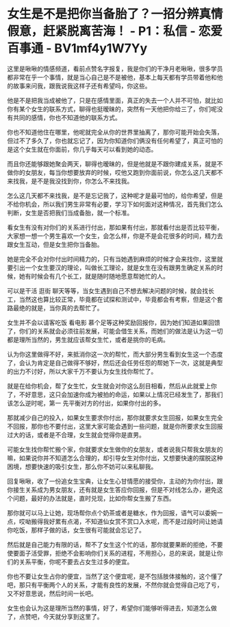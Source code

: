 # 女生是不是把你当备胎了？一招分辨真情假意，赶紧脱离苦海！ - P1：私信 - 恋爱百事通 - BV1mf4y1W7Yy

这里是啾啾的情感频道，看前点赞名字报复，我是你们的干净月老啾啾，很多学员都非常在乎一个事情，就是当心自己是不是被他，基本上每天都有学员带着他和他的故事来问我，跟我说我这样子还有希望吗，你这些。

他是不是把我当成被他了，只是在感情里面，真正的失去一个人并不可怕，就比如你有某个女生的联系方式，聊得也挺暧昧的，突然有一天他把你给三了，你们呢没有共同的感情，你也不知道他的联系方式。

你也不知道他住在哪里，他呢就完全从你的世界里抽离了，那你可能开始会失落，但过不了多久了，你也就忘记了，因为你知道你们俩没有任何希望了，真正可怕的是这个女生就在你面前，你几乎每天可以看到她的动态。

而且你还能够跟她聚会两天，聊得也暧昧的，但是他就是不跟你建成关系，就是不做你的女朋友，每当你想要放弃的时候，哎他又跑到你面前说，你怎么这几天都不来找我，是不是我没找到你，你怎么不来找我。

怎么这几天都不来找我，是不是忘记我了，这种呢才是最可怕的，给你希望，但是不给你机会，所以我们男生非常有必要，学习下如何面对这种情况，首先我们怎么判断，女生是否把我们当成备胎，就一个标准。

看女生有没有对你们的关系进行付出，那如果有付出，那就看付出是否比较平衡，大家想一想一个男生喜欢一个女生，会怎么样，你是不是会花很多的时间，精力去跟女生互动，但是女生把你当备胎。

她是完全不会对你付出时间精力的，只有当她遇到麻烦的时候才会来找你，这里就要引出一个女生要汉的理论，叫做长工理论，就是女生在没有跟男生确定关系的时候，她有时候会有几个长工，就是随时随地愿意帮她忙的人。

可以是干活 逛街 聊天等等，当女生遇到自己不想去解决问题的时候，就会找长工，当然这也算比较正常，毕竟都在试探和测试中，毕竟都会有考察，但是这个套路最绝的就是，当你真的去帮忙了。

女生并不会以请客吃饭 看电影 慕个足等这种奖励回报你，因为她们知道如果回馈了，你们的关系就会必须往前发展，可能会借生关系，而她们的做法是认为这一切都是理所当然的，男生就应该帮女生忙，或者是挑你的毛病。

认为你这里做得不好，来抵消你这一次的帮忙，而大部分男生看到女生这一个态度了，会认为肯定是自己做得不够好，然后还会任劳任怨的帮她下一次，这就是典型的出力不讨好，所以大家千万不要认为女生找你帮忙了。

就是在给你机会，帮了女生忙，女生就会对你这么刮目相看，然后从此就爱上你了，不好意思，这只会加速你成为被拍的命运，如果以上情况已经发生了，那我们该怎么逆时呢，第一 先平衡对方的付出，如果你付出的多。

那就减少自己的投入，如果女生要求你付出，那你就要求女生回报，如果女生完全不回报，那你也不要付出，这里大家可能会遇到一些问题，就是你所要求女生回报过大的话，或者是不合理，女生就会觉得你是直男。

可能女生找你帮忙搬个家，你就要求女生做你的女朋友，或者说我只帮我女朋友的嘛，如果说你并不知道怎么合理的，却引导女生对你付出，又想要快速的摆脱这种困境，想要快速的吸引女生，那么你不妨可以来私聊我。

回复啾啾，收了一份追女生宝典，让女生心甘情愿的接受你，主动的为你付出，跟你接生关系成为男女朋友，还有就是女生答应你回报，但是不对线怎么办，避免这个问题，最好的办法就是，直时兑现，比如你帮女生搬了东西。

那你就可以马上让她，现场帮你点个奶茶或者是糖水，作为回报，语气可以委婉一点，哎呦搬得我好累有点渴，不知道仙女赏不赏口入水呢，而不是过段时间让她请你吃饭，那样子做的话，女生很有可能就会忘记了。

然后就是自己能力有限的话，帮不了女生这个忙的话，那你就要果断的拒绝，不要使要面子活受罪，拒绝不会影响你们关系的进程，不用担心，总的来说，就是让你们的关系平衡，你呢不要去占女生过多的便宜。

你也不要让女生占你的便宜，当然了这个便宜呢，是不包括肢体接触的，这个懂了吧，那只有平衡两个人的关系，才能有良性的发展，不然你就会觉得自己吃了亏，又不好意思说，然后时间一长吧。

女生也会认为这是理所当然的事情，好了，希望你们能够听得进去，知道怎么做了，点赞吧，今天就分享到这里了。

